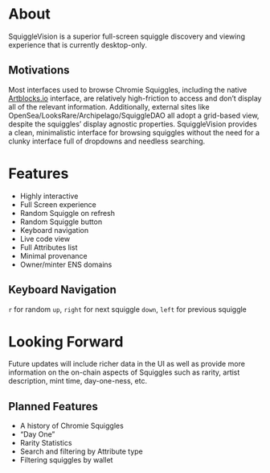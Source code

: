 
# About

SquiggleVision is a superior full-screen squiggle discovery and viewing experience that is currently desktop-only.

## Motivations

Most interfaces used to browse Chromie Squiggles, including the native [Artblocks.io](http://Artblocks.io) interface, are relatively high-friction to access and don’t display all of the relevant information. Additionally, external sites like OpenSea/LooksRare/Archipelago/SquiggleDAO all adopt a grid-based view, despite the squiggles’ display agnostic properties. SquiggleVision provides a clean, minimalistic interface for browsing squiggles without the need for a clunky interface full of dropdowns and needless searching.

# Features

- Highly interactive
- Full Screen experience
- Random Squiggle on refresh
- Random Squiggle button
- Keyboard navigation
- Live code view
- Full Attributes list
- Minimal provenance
- Owner/minter ENS domains

## Keyboard Navigation

`r` for random `up`, `right` for next squiggle `down`, `left` for previous squiggle

# Looking Forward

Future updates will include richer data in the UI as well as provide more information on the on-chain aspects of Squiggles such as rarity, artist description, mint time, day-one-ness, etc.

## Planned Features

- A history of Chromie Squiggles
- “Day One”
- Rarity Statistics
- Search and filtering by Attribute type
- Filtering squiggles by wallet
